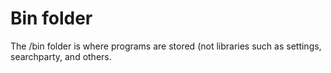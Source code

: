 # Bin folder
The /bin folder is where programs are stored (not libraries such as settings, searchparty, and others.
